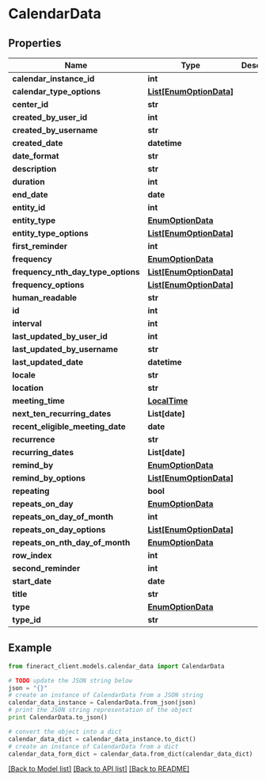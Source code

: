 # CalendarData


## Properties

Name | Type | Description | Notes
------------ | ------------- | ------------- | -------------
**calendar_instance_id** | **int** |  | [optional] 
**calendar_type_options** | [**List[EnumOptionData]**](EnumOptionData.md) |  | [optional] 
**center_id** | **str** |  | [optional] 
**created_by_user_id** | **int** |  | [optional] 
**created_by_username** | **str** |  | [optional] 
**created_date** | **datetime** |  | [optional] 
**date_format** | **str** |  | [optional] 
**description** | **str** |  | [optional] 
**duration** | **int** |  | [optional] 
**end_date** | **date** |  | [optional] 
**entity_id** | **int** |  | [optional] 
**entity_type** | [**EnumOptionData**](EnumOptionData.md) |  | [optional] 
**entity_type_options** | [**List[EnumOptionData]**](EnumOptionData.md) |  | [optional] 
**first_reminder** | **int** |  | [optional] 
**frequency** | [**EnumOptionData**](EnumOptionData.md) |  | [optional] 
**frequency_nth_day_type_options** | [**List[EnumOptionData]**](EnumOptionData.md) |  | [optional] 
**frequency_options** | [**List[EnumOptionData]**](EnumOptionData.md) |  | [optional] 
**human_readable** | **str** |  | [optional] 
**id** | **int** |  | [optional] 
**interval** | **int** |  | [optional] 
**last_updated_by_user_id** | **int** |  | [optional] 
**last_updated_by_username** | **str** |  | [optional] 
**last_updated_date** | **datetime** |  | [optional] 
**locale** | **str** |  | [optional] 
**location** | **str** |  | [optional] 
**meeting_time** | [**LocalTime**](LocalTime.md) |  | [optional] 
**next_ten_recurring_dates** | **List[date]** |  | [optional] 
**recent_eligible_meeting_date** | **date** |  | [optional] 
**recurrence** | **str** |  | [optional] 
**recurring_dates** | **List[date]** |  | [optional] 
**remind_by** | [**EnumOptionData**](EnumOptionData.md) |  | [optional] 
**remind_by_options** | [**List[EnumOptionData]**](EnumOptionData.md) |  | [optional] 
**repeating** | **bool** |  | [optional] 
**repeats_on_day** | [**EnumOptionData**](EnumOptionData.md) |  | [optional] 
**repeats_on_day_of_month** | **int** |  | [optional] 
**repeats_on_day_options** | [**List[EnumOptionData]**](EnumOptionData.md) |  | [optional] 
**repeats_on_nth_day_of_month** | [**EnumOptionData**](EnumOptionData.md) |  | [optional] 
**row_index** | **int** |  | [optional] 
**second_reminder** | **int** |  | [optional] 
**start_date** | **date** |  | [optional] 
**title** | **str** |  | [optional] 
**type** | [**EnumOptionData**](EnumOptionData.md) |  | [optional] 
**type_id** | **str** |  | [optional] 

## Example

```python
from fineract_client.models.calendar_data import CalendarData

# TODO update the JSON string below
json = "{}"
# create an instance of CalendarData from a JSON string
calendar_data_instance = CalendarData.from_json(json)
# print the JSON string representation of the object
print CalendarData.to_json()

# convert the object into a dict
calendar_data_dict = calendar_data_instance.to_dict()
# create an instance of CalendarData from a dict
calendar_data_form_dict = calendar_data.from_dict(calendar_data_dict)
```
[[Back to Model list]](../README.md#documentation-for-models) [[Back to API list]](../README.md#documentation-for-api-endpoints) [[Back to README]](../README.md)


